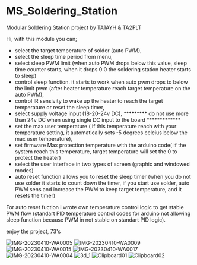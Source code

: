 # MS_Soldering_Station
Modular Soldering Station project by TA1AYH & TA2PLT

Hi, with this module you can;
- select the target temperature of solder (auto PWM),
- select the sleep time period from menu,
- select sleep PWM limit (when auto PWM drops below this value, sleep time counter starts, when it drops 0:0 the soldering station heater starts to sleep)
- control sleep function. it starts to work when auto pwm drops to below the limit pwm (after heater temperature reach target temperature on the auto PWM),
- control IR sensivity to wake up the heater to reach the target temperature or reset the sleep timer,
- select supply voltage input (18-20-24v DC), ********* do not use more than 24v DC when using single DC input to the board *************
- set the max user temperature ( if this temperature reach with your temperature setting, it automatically sets -5 degrees celcius below the max user temperature),
- set firmware Max protection temperature with the arduino code( if the system reach this temperature, target temperature will set the 0 to protect the heater)
- select the user interface in two types of screen (graphic and windowed modes)
- auto reset function allows you to reset the sleep timer (when you do not use solder it starts to count down the timer, if you start use solder, auto PWM sens and increase the PWM to keep target temperature, and it resets the timer)

For auto reset fuction i wrote own temperature control logic to get stable PWM flow (standart PID temperature control codes for arduino not allowing sleep function because PWM in not stable on standart PID logic).  

enjoy the project, 
73's


![IMG-20230410-WA0005](https://user-images.githubusercontent.com/5972349/231213541-9bad1236-5fbf-4eef-83b8-4069e54a4166.jpg)
![IMG-20230410-WA0009](https://user-images.githubusercontent.com/5972349/231213575-04435368-dbc2-4384-8648-97f61054a115.jpg)
![IMG-20230410-WA0015](https://user-images.githubusercontent.com/5972349/231213579-169bbc5b-d2eb-49c0-aa99-ee1b6f3b9a82.jpg)
![IMG-20230410-WA0017](https://user-images.githubusercontent.com/5972349/231213583-0682f64e-5217-43bf-9a5b-40b75f03f798.jpg)
![IMG-20230410-WA0004](https://user-images.githubusercontent.com/5972349/231213611-61cbbc17-bd97-4a18-8f9f-c3a0d41e98e4.jpg)
![3d_1](https://user-images.githubusercontent.com/5972349/231213615-fa62fd89-7f5e-4682-a1b3-cde07f5f5563.jpg)
![Clipboard01](https://user-images.githubusercontent.com/5972349/231213622-91b12676-0079-4c93-9830-45f7a77f7545.jpg)
![Clipboard02](https://user-images.githubusercontent.com/5972349/231213629-bc424112-4dbd-4e7d-a7b6-19740503c45a.jpg)
